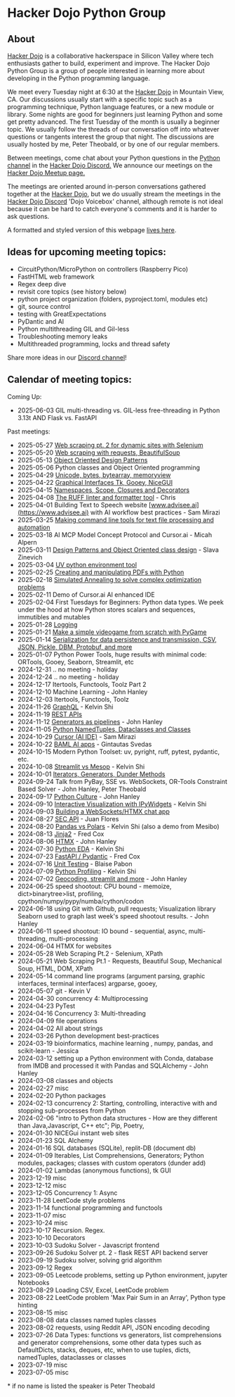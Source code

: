 # Hacker Dojo Python Group
## About
[Hacker Dojo](https://hackerdojo.org/) is a collaborative hackerspace in Silicon Valley where tech enthusiasts gather to build, experiment and improve. The Hacker Dojo Python Group is a group of people interested in learning more about developing in the Python programming language.

We meet every Tuesday night at 6:30 at the [Hacker Dojo](https://hackerdojo.org/) in Mountain View, CA. Our discussions usually start with a specific topic such as a programming technique, Python language features, or a new module or library. Some nights are good for beginners just learning Python and some get pretty advanced. The first Tuesday of the month is usually a beginner topic. We usually follow the threads of our conversation off into whatever questions or tangents interest the group that night. The discussions are usually hosted by me, Peter Theobald, or by one of our regular members.

Between meetings, come chat about your Python questions in the [Python channel](https://discord.com/channels/698267668918173827/1111141001818537985)  in the [Hacker Dojo Discord.](https://discord.gg/qz3v4ggQdP) We announce our meetings on the [Hacker Dojo Meetup page.](https://www.meetup.com/hackerdojo/events/)

The meetings are oriented around in-person conversations gathered together at the [Hacker Dojo](https://hackerdojo.org/), but we do usually stream the meetings in the [Hacker Dojo Discord](https://discord.gg/qz3v4ggQdP) 'Dojo Voicebox' channel, although remote is not ideal because it can be hard to catch everyone's comments and it is harder to ask questions.

A formatted and styled version of this webpage [lives here](https://petertheobald.github.io/HackerDojoPythonGroup/).

## Ideas for upcoming meeting topics:

- CircuitPython/MicroPython on controllers (Raspberry Pico)
- FastHTML web framework
- Regex deep dive
- revisit core topics (see history below)
- python project organization (folders, pyproject.toml, modules etc)
- git, source control
- testing with GreatExpectations
- PyDantic and AI
- Python multithreading GIL and Gil-less
- Troubleshooting memory leaks
- Multithreaded programming, locks and thread safety

Share more ideas in our [Discord channel](https://discord.com/channels/698267668918173827/1111141001818537985)!

## Calendar of meeting topics:

Coming Up:

- 2025-06-03 GIL multi-threading vs. GIL-less free-threading in Python 3.13t AND Flask vs. FastAPI

Past meetings:
- 2025-05-27 [Web scraping pt. 2 for dynamic sites with Selenium](https://github.com/PeterTheobald/HackerDojoPythonGroup/tree/main/WebScraping)
- 2025-05-20 [Web scraping with requests, BeautifulSoup](https://github.com/PeterTheobald/HackerDojoPythonGroup/tree/main/WebScraping)
- 2025-05-13 [Object Oriented Design Patterns](https://github.com/PeterTheobald/HackerDojoPythonGroup/blob/main/ObjectOriented/design-patterns.md)
- 2025-05-06 Python classes and Object Oriented programming
- 2025-04-29 [Unicode, bytes, bytearray, memoryview](https://github.com/PeterTheobald/HackerDojoPythonGroup/tree/main/bytes)
- 2025-04-22 [Graphical Interfaces Tk, Gooey, NiceGUI](https://github.com/PeterTheobald/HackerDojoPythonGroup/tree/main/UIs)
- 2025-04-15 [Namespaces, Scope, Closures and Decorators](https://github.com/PeterTheobald/HackerDojoPythonGroup/blob/main/Namespaces/Namespaces.md)
- 2025-04-08 [The RUFF linter and formatter tool](https://www.github.com/cmsato09/ruff-demo) - Chris 
- 2025-04-01 Building Text to Speech website [www.advisee.ai](https://www.advisee.ai) with AI workflow best practices - Sam Mirazi
- 2025-03-25 [Making command line tools for text file processing and automation](https://github.com/PeterTheobald/HackerDojoPythonGroup/blob/main/TextProcessing/textprocessing.md)
- 2025-03-18 AI MCP Model Concept Protocol and Cursor.ai - Micah Alpern
- 2025-03-11 [Design Patterns and Object Oriented class design](https://github.com/SlavaZinevichUSC/design-presentation) - Slava Zinevich
- 2025-03-04 [UV python environment tool](https://github.com/PeterTheobald/HackerDojoPythonGroup/blob/main/UV/uv.md)
- 2025-02-25 [Creating and manipulating PDFs with Python](https://github.com/PeterTheobald/HackerDojoPythonGroup/tree/main/PDFs)
- 2025-02-18 [Simulated Annealing to solve complex optimization problems](https://github.com/PeterTheobald/WordRace/blob/main/make_wordrace_board_hex.py)
- 2025-02-11 Demo of Cursor.ai AI enhanced IDE
- 2025-02-04 First Tuesdays for Beginners: Python data types. We peek under the hood at how Python stores scalars and sequences, immutibles and mutables
- 2025-01-28 [Logging](https://github.com/PeterTheobald/HackerDojoPythonGroup/blob/main/Logging/logging.md)
- 2025-01-21 [Make a simple videogame from scratch with PyGame](https://github.com/PeterTheobald/HackerDojoPythonGroup/tree/main/Pygame)
- 2025-01-14 [Serialization for data persistence and transmission, CSV, JSON, Pickle, DBM, Protobuf, and more](https://github.com/PeterTheobald/HackerDojoPythonGroup/blob/main/serialize.md)
- 2025-01-07 Python Power Tools, huge results with minimal code: ORTools, Gooey, Seaborn, Streamlit, etc
- 2024-12-31 .. no meeting - holiday
- 2024-12-24 .. no meeting - holiday
- 2024-12-17 Itertools, Functools, Toolz Part 2
- 2024-12-10 Machine Learning - John Hanley
- 2024-12-03 Itertools, Functools, Toolz
- 2024-11-26 [GraphQL](https://github.com/Legume1728/graphql-demo) - Kelvin Shi
- 2024-11-19 [REST APIs](https://github.com/PeterTheobald/HackerDojoPythonGroup/tree/main/DojoPython-RestAPI)
- 2024-11-12 [Generators as pipelines](https://github.com/jhanley634/dojo-blackboard/blob/main/talks/2024-11-12-sloc.md) - John Hanley
- 2024-11-05 [Python NamedTuples, Dataclasses and Classes](https://github.com/PeterTheobald/HackerDojoPythonGroup/blob/main/DojoPython_dataclasses.ipynb)
- 2024-10-29 [Cursor (AI IDE)](https://sam-m345.github.io/connect-4/) - Sam Mirazi
- 2024-10-22 [BAML AI apps](https://github.com/GintasS/Hacker-Dojo-BAML) - Gintautas Svedas
- 2024-10-15 Modern Python Toolset: uv, pyright, ruff, pytest, pydantic, etc.
- 2024-10-08 [Streamlit vs Mesop](https://github.com/Legume1728/streamlit-mesop-demo) - Kelvin Shi
- 2024-10-01 [Iterators, Generators, Dunder Methods](https://github.com/PeterTheobald/HackerDojoPythonGroup/blob/main/python-recipes.md)
- 2024-09-24 Talk from PyBay, SSE vs. WebSockets, OR-Tools Constraint Based Solver - John Hanley, Peter Theobald
- 2024-09-17 [Python Culture](https://github.com/jhanley634/dojo-blackboard/tree/main/talks/out/) - John Hanley
- 2024-09-10 [Interactive Visualization with IPyWidgets](https://github.com/Legume1728/interactive-viz-demo) - Kelvin Shi
- 2024-09-03 [Building a WebSockets/HTMX chat app](https://replit.com/@ControlAltPete/Hacker-Dojo-Python-Meetup#htmxchat/app.py)
- 2024-08-27 [SEC API](https://github.com/jf-2023/finance-apis-2024-08-27) - Juan Flores
- 2024-08-20 [Pandas vs Polars](https://github.com/Legume1728/pandas-polars-demo) - Kelvin Shi (also a demo from Mesibo)
- 2024-08-13 [Jinja2](https://github.com/sailorfred/python-meetup-2024-08-13) - Fred Cox
- 2024-08-06 [HTMX](https://github.com/jhanley634/dojo-2024-08-06-htmx) - John Hanley
- 2024-07-30 [Python EDA](https://github.com/Legume1728/eda-demo) - Kelvin Shi
- 2024-07-23 [FastAPI / Pydantic](https://github.com/sailorfred/python-meetup-2024-07-23/) - Fred Cox
- 2024-07-16 [Unit Testing](https://docs.google.com/presentation/d/1Db7kE2D4BCAjyVTbeax4jH2u8v4QPScoN1qVD-ySu7Q/edit#slide=id.p) - Blaise Pabon
- 2024-07-09 [Python Profiling](https://github.com/Legume1728/python-profiling-demo) - Kelvin Shi
- 2024-07-02 [Geocoding, streamlit and more](https://github.com/jhanley634/dojo-2024-06-18-geocode) - John Hanley
- 2024-06-25 speed shootout: CPU bound - memoize, dict>binarytree>list, profiling, cpython/numpy/pypy/numba/cython/codon
- 2024-06-18 using Git with Github, pull requests; Visualization library Seaborn used to graph last week's speed shootout results. - John Hanley
- 2024-06-11 speed shootout: IO bound - sequential, async, multi-threading, multi-processing
- 2024-06-04 HTMX for websites
- 2024-05-28 Web Scraping Pt.2 - Selenium, XPath
- 2024-05-21 Web Scraping Pt.1 - Requests, Beautiful Soup, Mechanical Soup, HTML, DOM, XPath
- 2024-05-14 command line programs (argument parsing, graphic interfaces, terminal interfaces) argparse, gooey,
- 2024-05-07 git - Kevin V
- 2024-04-30 concurrency 4: Multiprocessing
- 2024-04-23 PyTest
- 2024-04-16 Concurrency 3: Multi-threading
- 2024-04-09 file operations
- 2024-04-02 All about strings
- 2024-03-26 Python development best-practices
- 2024-03-19 bioinformatics, machine learning , numpy, pandas, and scikit-learn - Jessica
- 2024-03-12 setting up a Python environment with Conda, database from IMDB and processed it with Pandas and SQLAlchemy - John Hanley
- 2024-03-08 classes and objects
- 2024-02-27 misc
- 2024-02-20 Python packages
- 2024-02-13 concurrency 2: Starting, controlling, interactive with and stopping sub-processes from Python
- 2024-02-06 "intro to Python data structures - How are they different than Java,Javascript, C++ etc"; Pip, Poetry,
- 2024-01-30 NICEGui instant web sites
- 2024-01-23 SQL Alchemy
- 2024-01-16 SQL databases (SQLite), replit-DB (document db)
- 2024-01-09 Iterables, List Comprehensions, Generators; Python modules, packages; classes with custom operators (dunder add)
- 2024-01-02 Lambdas (anonymous functions), tk GUI
- 2023-12-19 misc
- 2023-12-12 misc
- 2023-12-05 Concurrency 1: Async
- 2023-11-28 LeetCode style problems
- 2023-11-14 functional programming and functools
- 2023-11-07 misc
- 2023-10-24 misc
- 2023-10-17 Recursion. Regex.
- 2023-10-10 Decorators
- 2023-10-03 Sudoku Solver - Javascript frontend
- 2023-09-26 Sudoku Solver pt. 2 - flask REST API backend server
- 2023-09-19 Sudoku solver, solving grid algorithm
- 2023-09-12 Regex
- 2023-09-05 Leetcode problems, setting up Python environment, jupyter Notebooks
- 2023-08-29 Loading CSV, Excel, LeetCode problem
- 2023-08-22 LeetCode problem 'Max Pair Sum in an Array', Python type hinting
- 2023-08-15 misc
- 2023-08-08 data classes named tuples classes
- 2023-08-02 requests, using Reddit API, JSON encoding decoding
- 2023-07-26 Data Types: functions vs generators, list comprehensions and generator comprehensions, some other data types such as DefaultDicts, stacks, deques, etc, when to use tuples, dicts, namedTuples, dataclasses or classes
- 2023-07-19 misc
- 2023-07-05 misc

\* if no name is listed the speaker is Peter Theobald

